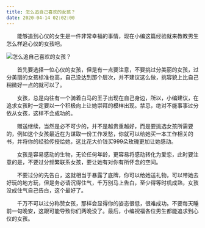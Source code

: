 ```yaml
---
title: 怎么追自己喜欢的女孩？
date: 2020-04-14 02:02:00
---
```




　　能够追到心仪的女生是一件非常幸福的事情，现在小编这篇经验就来教教男生怎么样追心仪的女孩吧。

![怎么追自己喜欢的女孩？](/img/949e44be5fbe1d32cffc70f443314911.jpg)

　　首先要选择一位心仪的女孩，但是有一点要注意，不要挑过分美丽的女孩，过分美丽的女孩标准也高，自己没达到那个层次，并不建议这么做，挑容貌上比自己稍微好一点的就可以了。

　　女孩，总是向往有一个骑着白马的王子出现在自己身边，所以，小编建议，在追求女孩时一定要以一个积极向上让她崇拜的模样出现。禁忌，绝对不能事事过分依从女孩，这样不会成功的。

　　赠送继续，当然是必不可少的，并不是越贵重越好，而是要挑选女孩所需要的，例如这个女孩最近在为谋取一份工作发愁，你就可以给她买一本工作相关的书，并将你的经验传授给她，这比花大价钱买999朵玫瑰更加让她感动。

　　女孩是容易感动的生物，无论任何年龄，更容易将感动转化为爱恋，此时要注意的是，不要过分频繁联系女孩，要让她有对你有所怀念的空间。

　　不要过分的先告白，这就相当于暴露了底牌，你可以给她送礼物，可以带她去好玩的地方玩，但是务必请沉得住气，千万别马上告白，至少得等时机成熟，女孩没成住气自己告白，这个最好了。

　　千万不可以过分称赞女孩，那样会显得你的姿态很低，很难成功。不要每天睡前一句晚安，这跟可能导致你们两晚没了。最后，小编祝福各位男生都能追求到心仪的女孩。